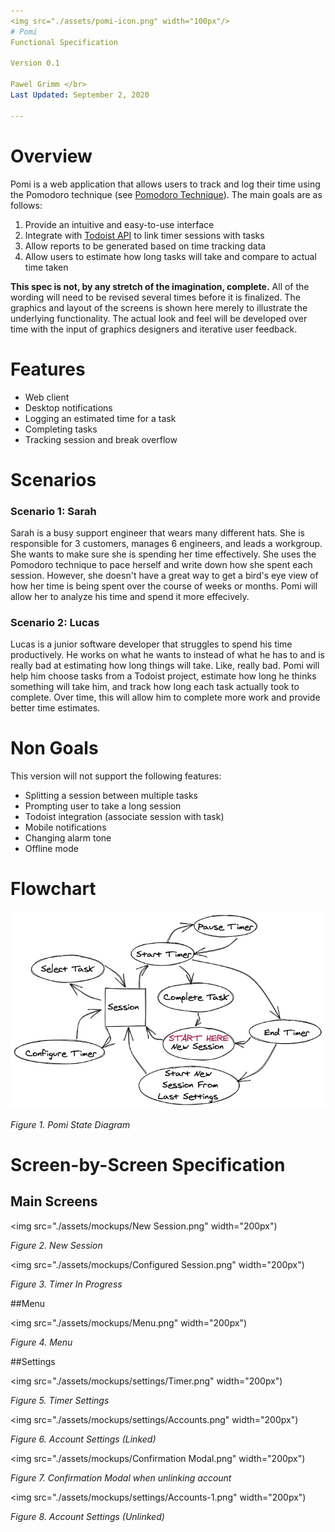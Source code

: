 ```yaml
---
<img src="./assets/pomi-icon.png" width="100px"/>
# Pomi
Functional Specification

Version 0.1

Pawel Grimm </br>
Last Updated: September 2, 2020

---
```

# Overview
Pomi is a web application that allows users to track and log their time using the Pomodoro technique (see [Pomodoro Technique](https://francescocirillo.com/pages/pomodoro-technique
)). The main goals are as follows:

1.	Provide an intuitive and easy-to-use interface
2.	Integrate with [Todoist API](https://developer.todoist.com/sync/v8/) to link timer sessions with tasks 
3.	Allow reports to be generated based on time tracking data
4. Allow users to estimate how long tasks will take and compare to actual time taken

**This spec is not, by any stretch of the imagination, complete.** All of the wording will need to be revised several times before it is finalized. The graphics and layout of the screens is shown here merely to illustrate the underlying functionality. The actual look and feel will be developed over time with the input of graphics designers and iterative user feedback.

# Features

- Web client
- Desktop notifications
- Logging an estimated time for a task
- Completing tasks
- Tracking session and break overflow

# Scenarios
### Scenario 1: Sarah
Sarah is a busy support engineer that wears many different hats. She is responsible for 3 customers, manages 6 engineers, and leads a workgroup. She wants to make sure she is spending her time effectively. She uses the Pomodoro technique to pace herself and write down how she spent each session. However, she doesn't have a great way to get a bird's eye view of how her time is being spent over the course of weeks or months. Pomi will allow her to analyze his time and spend it more effecively.

### Scenario 2: Lucas
Lucas is a junior software developer that struggles to spend his time productively. He works on what he wants to instead of what he has to and is really bad at estimating how long things will take. Like, really bad. Pomi will help him choose tasks from a Todoist project, estimate how long he thinks something will take him, and track how long each task actually took to complete. Over time, this will allow him to complete more work and provide better time estimates.

# Non Goals
This version will not support the following features:

 - Splitting a session between multiple tasks
 - Prompting user to take a long session
 - Todoist integration (associate session with task)
 - Mobile notifications
 - Changing alarm tone
 - Offline mode

# Flowchart

![](assets/pomi-state-diagram.png)

*Figure 1. Pomi State Diagram*

# Screen-by-Screen Specification

## Main Screens

<img src="./assets/mockups/New Session.png" width="200px")</img>

*Figure 2. New Session*

<img src="./assets/mockups/Configured Session.png" width="200px")</img>

*Figure 3. Timer In Progress*

##Menu

<img src="./assets/mockups/Menu.png" width="200px")</img>

*Figure 4. Menu*

##Settings

<img src="./assets/mockups/settings/Timer.png" width="200px")</img>

*Figure 5. Timer Settings*

<img src="./assets/mockups/settings/Accounts.png" width="200px")</img>

*Figure 6. Account Settings (Linked)*

<img src="./assets/mockups/Confirmation Modal.png" width="200px")</img>

*Figure 7. Confirmation Modal when unlinking account*

<img src="./assets/mockups/settings/Accounts-1.png" width="200px")</img>

*Figure 8. Account Settings (Unlinked)*

